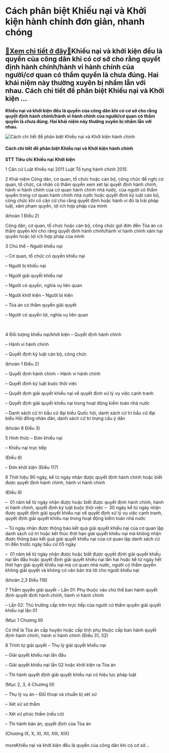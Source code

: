 Cách phân biệt Khiếu nại và Khởi kiện hành chính đơn giản, nhanh chóng
======================================================================

[:gift:Xem chi tiết ở đây:gift:](https://hddtvn.com/cach-phan-biet-khieu-nai-va-khoi-kien-hanh-chinh-don-gian-nhanh-chong/)Khiếu nại và khởi kiện đều là quyền của công dân khi có cơ sở cho rằng quyết định hành chính/hành vi hành chính của người/cơ quan có thẩm quyền là chưa đúng. Hai khái niệm này thường xuyên bị nhầm lẫn với nhau. Cách chi tiết để phân biệt Khiếu nại và Khởi kiện …
----------------------------------------------------------------------------------------------------------------------------------------------------------------------------------------------------------------------------------------------------------------------

**Khiếu nại và khởi kiện đều là quyền của công dân khi có cơ sở cho rằng quyết định hành chính/hành vi hành chính của người/cơ quan có thẩm quyền là chưa đúng. Hai khái niệm này thường xuyên bị nhầm lẫn với nhau.**


![Cách chi tiết để phân biệt Khiếu nại và Khởi kiện hành chính](https://hddtvn.com/wp-content/uploads/2021/01/male-judge-lawyer-giving-verdict-by-hitting-mallet-gavel-sounding-block_23-2147898506.jpg "Cách chi tiết để phân biệt Khiếu nại và Khởi kiện hành chính")


#### Cách chi tiết để phân biệt Khiếu nại và Khởi kiện hành chính





**STT**
**Tiêu chí**
**Khiếu nại**
**Khởi kiện**


1
Căn cứ
Luật Khiếu nại 2011
Luật Tố tụng hành chính 2015


2
Khái niệm
Công dân, cơ quan, tổ chức hoặc cán bộ, công chức đề nghị cơ quan, tổ chức, cá nhân có thẩm quyền xem xét lại quyết định hành chính, hành vi hành chính của cơ quan hành chính nhà nước, của người có thẩm quyền trong cơ quan hành chính nhà nước hoặc quyết định kỷ luật cán bộ, công chức khi có căn cứ cho rằng quyết định hoặc hành vi đó là trái pháp luật, xâm phạm quyền, lợi ích hợp pháp của mình



(khoản 1 Điều 2)


Công dân, cơ quan, tổ chức hoặc cán bộ, công chức gửi đơn đến Tòa án có thẩm quyền khi cho rằng quyết định hành chính/hành vi hành chính xâm hại quyền hoặc lợi ích hợp pháp của mình

3
Chủ thể
– Người khiếu nại

– Cơ quan, tổ chức có quyền khiếu nại


– Người bị khiếu nại


– Người giải quyết khiếu nại


– Người có quyền, nghĩa vụ liên quan


– Người khởi kiện
– Người bị kiện


– Tòa án có thẩm quyền giải quyết


– Người có quyền lợi, nghĩa vụ liên quan


 



4
Đối tượng khiếu nại/khởi kiện
– Quyết định hành chính

– Hành vi hành chính


– Quyết định kỷ luật cán bộ, công chức


(khoản 1 Điều 2)


– Quyết định hành chính
– Hành vi hành chính


– Quyết định kỷ luật buộc thôi việc


– Quyết định giải quyết khiếu nại về quyết định xử lý vụ việc cạnh tranh


– Quyết định giải quyết khiếu nại trong hoạt động kiểm toán nhà nước


– Danh sách cử tri bầu cử đại biểu Quốc hội, danh sách cử tri bầu cử đại biểu Hội đồng nhân dân, danh sách cử tri trưng cầu ý dân


(khoản 8 Điều 3)



5
Hình thức
– Đơn khiếu nại

– Khiếu nại trực tiếp


(Điều 8)


– Đơn khởi kiện
(Điều 117)



6
Thời hiệu
90 ngày, kể từ ngày nhận được quyết định hành chính hoặc biết được quyết định hành chính, hành vi hành chính

(Điều 9)


–  01 năm kể từ ngày nhận được hoặc biết được quyết định hành chính, hành vi hành chính, quyết định kỷ luật buộc thôi việc
–  30 ngày kể từ ngày nhận được quyết định giải quyết khiếu nại về quyết định xử lý vụ việc cạnh tranh, quyết định giải quyết khiếu nại trong hoạt động kiểm toán nhà nước


– Từ ngày nhận được thông báo kết quả giải quyết khiếu nại của cơ quan lập danh sách cử tri hoặc kết thúc thời hạn giải quyết khiếu nại mà không nhận được thông báo kết quả giải quyết khiếu nại của cơ quan lập danh sách cử tri đến trước ngày bầu cử 05 ngày


–  01 năm kể từ ngày nhận được hoặc biết được quyết định giải quyết khiếu nại lần đầu hoặc quyết định giải quyết khiếu nại lần hai hoặc kể từ ngày hết thời hạn giải quyết khiếu nại mà cơ quan nhà nước, người có thẩm quyền không giải quyết và không có văn bản trả lời cho người khiếu nại


(khoản 2,3 Điều 116)



7
Thẩm quyền giải quyết
– Lần 01: Phụ thuộc vào chủ thể ban hành quyết định quyết định hành chính, hành vi hành chính

– Lần 02: Thủ trưởng cấp trên trực tiếp của người có thẩm quyền giải quyết khiếu nại lần 01


(Mục 1 Chương III)


Có thể là Tòa án cấp huyện hoặc cấp tỉnh phụ thuộc cấp ban hành quyết định hành chính, hành vi hành chính
(Điều 31, 32)



8
Trình tự giải quyết
– Thụ lý giải quyết khiếu nại

– Giải quyết khiếu nại lần đầu


– Giải quyết khiếu nại lần 02 hoặc khởi kiện ra Tòa án


– Thi hành quyết định giải quyết khiếu nại có hiệu lực pháp luật


(Mục 2, 3, 4 Chương III)


– Thụ lý vụ án
– Đối thoại và chuẩn bị xét xử


– Xét xử sơ thẩm


– Xét xử phúc thẩm (nếu có)


– Thi hành bản án, quyết định của Tòa án


(Chương IX, X, XI, XII, XIII, XIX)


#### 


moreKhiếu nại và khởi kiện đều là quyền của công dân khi có cơ sở…

